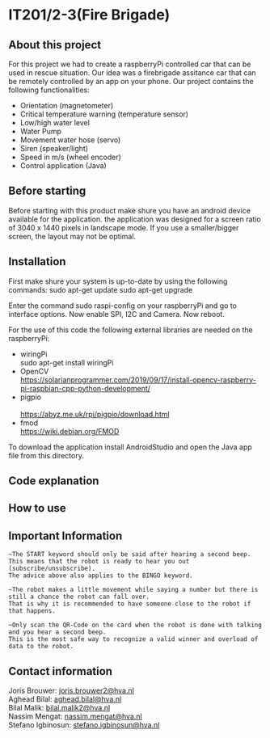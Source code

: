 # IT201/2-3(Fire Brigade)

## About this project
For this project we had to create a raspberryPi controlled car that can be used in rescue situation.
Our idea was a firebrigade assitance car that can be remotely controlled by an app on your phone.
Our project contains the following functionalities:
- Orientation (magnetometer)
- Critical temperature warning (temperature sensor)
- Low/high water level
- Water Pump
- Movement water hose (servo)
- Siren (speaker/light)
- Speed in m/s (wheel encoder)
- Control application (Java)



## Before starting
Before starting with this product make shure you have an android device available for the application. the application was designed for a screen ratio of 3040 x 1440 pixels in landscape mode. If you use a smaller/bigger screen, the layout may not be optimal.

## Installation

First make shure your system is up-to-date by using the following commands:
sudo apt-get update
sudo apt-get upgrade

Enter the command sudo raspi-config on your raspberryPi and go to interface options. Now enable SPI, I2C and Camera. Now reboot.

For the use of this code the following external libraries are needed on the raspberryPi:
- wiringPi<br>
     sudo apt-get install wiringPi <br>
- OpenCV<br>
    https://solarianprogrammer.com/2019/09/17/install-opencv-raspberry-pi-raspbian-cpp-python-development/
- pigpio <br>   
     https://abyz.me.uk/rpi/pigpio/download.html <br>
- fmod<br>
     https://wiki.debian.org/FMOD<br>     


To download the application install AndroidStudio and open the Java app file from this directory. 

## Code explanation



## How to use



## Important Information

    ~The START keyword should only be said after hearing a second beep. 
    This means that the robot is ready to hear you out (subscribe/unsubscribe).
    The advice above also applies to the BINGO keyword.

    ~The robot makes a little movement while saying a number but there is still a chance the robot can fall over.
    That is why it is recommended to have someone close to the robot if that happens.

    ~Only scan the QR-Code on the card when the robot is done with talking and you hear a second beep.
    This is the most safe way to recognize a valid winner and overload of data to the robot. 

## Contact information
Joris Brouwer: joris.brouwer2@hva.nl<br>
Aghead Bilal: aghead.bilal@hva.nl<br>
Bilal Malik: bilal.malik2@hva.nl<br>
Nassim Mengat: nassim.mengat@hva.nl<br>
Stefano Igbinosun: stefano.igbinosun@hva.nl

